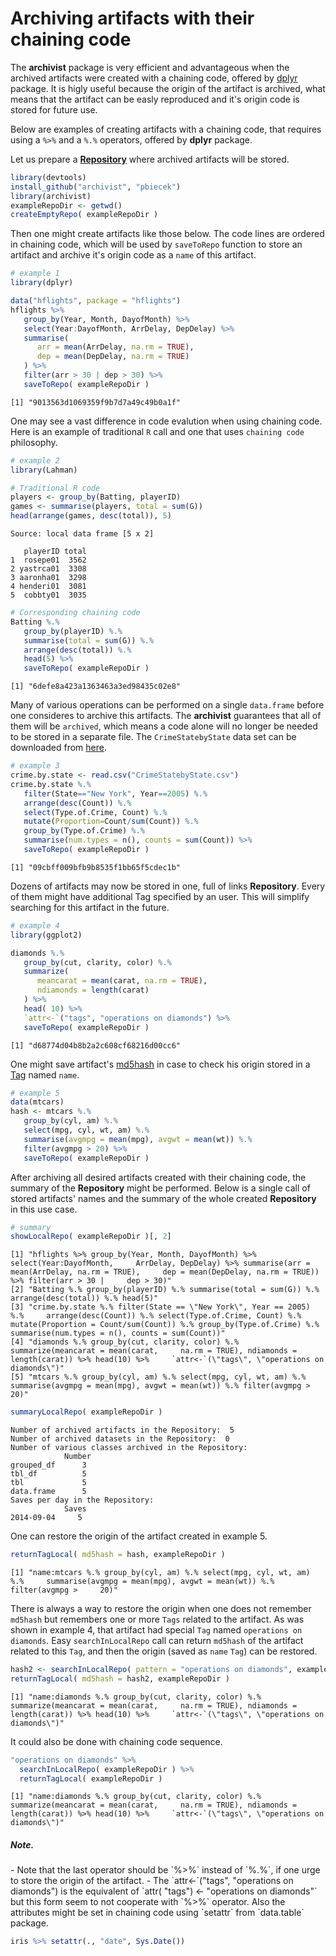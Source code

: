 <!--
%\VignetteEngine{knitr::docco_linear}
%\VignetteIndexEntry{The archivist package compendium}
-->

# Archiving artifacts with their chaining code


The **archivist** package is very efficient and advantageous when the archived artifacts were created with a chaining code, offered by [dplyr](https://github.com/hadley/dplyr) package. It is higly useful because the origin of the artifact is archived, what means that the artifact can be easly reproduced and it's origin code is stored for future use.

Below are examples of creating artifacts with a chaining code, that requires using a `%>%` and  a `%.%` operators, offered by **dplyr** package.

Let us prepare a [**Repository**](https://github.com/pbiecek/archivist/wiki/archivist-package-Repository) where archived artifacts will be stored.

```r
library(devtools)
install_github("archivist", "pbiecek")
library(archivist)
exampleRepoDir <- getwd()
createEmptyRepo( exampleRepoDir )
```

Then one might create artifacts like those below. The code lines are ordered in chaining code, which will be used by `saveToRepo` function to store an artifact and archive it's origin code as a `name` of this artifact.

```r
# example 1
library(dplyr)

data("hflights", package = "hflights")
hflights %>%
   group_by(Year, Month, DayofMonth) %>%
   select(Year:DayofMonth, ArrDelay, DepDelay) %>%
   summarise(
      arr = mean(ArrDelay, na.rm = TRUE),
      dep = mean(DepDelay, na.rm = TRUE)
   ) %>%
   filter(arr > 30 | dep > 30) %>%
   saveToRepo( exampleRepoDir )  
```

```
[1] "9013563d1069359f9b7d7a49c49b0a1f"
```

One may see a vast difference in code evalution when using chaining code.
Here is an example of traditional `R` call and one that uses `chaining code` philosophy.

```r
# example 2
library(Lahman)

# Traditional R code
players <- group_by(Batting, playerID)
games <- summarise(players, total = sum(G))
head(arrange(games, desc(total)), 5)
```

```
Source: local data frame [5 x 2]

   playerID total
1  rosepe01  3562
2 yastrca01  3308
3 aaronha01  3298
4 henderi01  3081
5  cobbty01  3035
```

```r
# Corresponding chaining code
Batting %.%
   group_by(playerID) %.%
   summarise(total = sum(G)) %.%
   arrange(desc(total)) %.%
   head(5) %>%
   saveToRepo( exampleRepoDir )
```

```
[1] "6defe8a423a1363463a3ed98435c02e8"
```

Many of various operations can be performed on a single `data.frame` before one consideres to archive this artifacts. The **archivist** guarantees that all of them will be `archived`, which means a code alone will no longer be needed to be stored in a separate file. The `CrimeStatebyState` data set can be downloaded from [here](https://github.com/MarcinKosinski/Museum).

```r
# example 3
crime.by.state <- read.csv("CrimeStatebyState.csv")
crime.by.state %.%
   filter(State=="New York", Year==2005) %.%
   arrange(desc(Count)) %.%
   select(Type.of.Crime, Count) %.%
   mutate(Proportion=Count/sum(Count)) %.%
   group_by(Type.of.Crime) %.%
   summarise(num.types = n(), counts = sum(Count)) %>%
   saveToRepo( exampleRepoDir )
```

```
[1] "09cbff009bfb9b8535f1bb65f5cdec1b"
```

Dozens of artifacts may now be stored in one, full of links **Repository**. Every of them
might have additional Tag specified by an user. This will simplify searching for this artifact in the future.

```r
# example 4
library(ggplot2)

diamonds %.% 
   group_by(cut, clarity, color) %.%  
   summarize(
      meancarat = mean(carat, na.rm = TRUE), 
      ndiamonds = length(carat)
   ) %>%
   head( 10) %>%
   `attr<-`("tags", "operations on diamonds") %>%
   saveToRepo( exampleRepoDir )
```

```
[1] "d68774d04b8b2a2c608cf68216d00cc6"
```

One might save artifact's [md5hash](https://github.com/pbiecek/archivist/wiki/archivist-package-md5hash) in case to check his origin stored in a [Tag](https://github.com/pbiecek/archivist/wiki/archivist-package---Tags)
named `name`.

```r
# example 5
data(mtcars)
hash <- mtcars %.% 
   group_by(cyl, am) %.%
   select(mpg, cyl, wt, am) %.%
   summarise(avgmpg = mean(mpg), avgwt = mean(wt)) %.%
   filter(avgmpg > 20) %>%
   saveToRepo( exampleRepoDir )
```

After archiving all desired artifacts created with their chaining code, the summary of the **Repository** might be performed. Below is a single call of stored artifacts' names and the summary of the whole created **Repository** in this use case.


```r
# summary
showLocalRepo( exampleRepoDir )[, 2]
```

```
[1] "hflights %>% group_by(Year, Month, DayofMonth) %>% select(Year:DayofMonth,     ArrDelay, DepDelay) %>% summarise(arr = mean(ArrDelay, na.rm = TRUE),     dep = mean(DepDelay, na.rm = TRUE)) %>% filter(arr > 30 |     dep > 30)"                              
[2] "Batting %.% group_by(playerID) %.% summarise(total = sum(G)) %.%     arrange(desc(total)) %.% head(5)"                                                                                                                                                         
[3] "crime.by.state %.% filter(State == \"New York\", Year == 2005) %.%     arrange(desc(Count)) %.% select(Type.of.Crime, Count) %.%     mutate(Proportion = Count/sum(Count)) %.% group_by(Type.of.Crime) %.%     summarise(num.types = n(), counts = sum(Count))"
[4] "diamonds %.% group_by(cut, clarity, color) %.% summarize(meancarat = mean(carat,     na.rm = TRUE), ndiamonds = length(carat)) %>% head(10) %>%     `attr<-`(\"tags\", \"operations on diamonds\")"                                                            
[5] "mtcars %.% group_by(cyl, am) %.% select(mpg, cyl, wt, am) %.%     summarise(avgmpg = mean(mpg), avgwt = mean(wt)) %.% filter(avgmpg >     20)"                                                                                                                 
```

```r
summaryLocalRepo( exampleRepoDir )
```

```
Number of archived artifacts in the Repository:  5 
Number of archived datasets in the Repository:  0 
Number of various classes archived in the Repository: 
            Number
grouped_df      3
tbl_df          5
tbl             5
data.frame      5
Saves per day in the Repository: 
            Saves
2014-09-04     5
```

One can restore the origin of the artifact created in example 5.

```r
returnTagLocal( md5hash = hash, exampleRepoDir )
```

```
[1] "name:mtcars %.% group_by(cyl, am) %.% select(mpg, cyl, wt, am) %.%     summarise(avgmpg = mean(mpg), avgwt = mean(wt)) %.% filter(avgmpg >     20)"
```

There is always a way to restore the origin when one does not remember `md5hash` but remembers one or more `Tags` related to the artifact. As was shown in example 4, that artifact had special `Tag` named `operations on diamonds`. Easy `searchInLocalRepo` call can return `md5hash` of the artifact related to this `Tag`, and then the origin (saved as `name` `Tag`) can be restored.


```r
hash2 <- searchInLocalRepo( pattern = "operations on diamonds", exampleRepoDir )
returnTagLocal( md5hash = hash2, exampleRepoDir )
```

```
[1] "name:diamonds %.% group_by(cut, clarity, color) %.% summarize(meancarat = mean(carat,     na.rm = TRUE), ndiamonds = length(carat)) %>% head(10) %>%     `attr<-`(\"tags\", \"operations on diamonds\")"
```

It could also be done with chaining code sequence.

```r
"operations on diamonds" %>%
  searchInLocalRepo( exampleRepoDir ) %>%
  returnTagLocal( exampleRepoDir )
```

```
[1] "name:diamonds %.% group_by(cut, clarity, color) %.% summarize(meancarat = mean(carat,     na.rm = TRUE), ndiamonds = length(carat)) %>% head(10) %>%     `attr<-`(\"tags\", \"operations on diamonds\")"
```

<h5> Note. </h5>
- Note that the last operator should be `%>%` instead of `%.%`, if one urge to store the origin of the artifact.
- The `attr<-`("tags", "operations on diamonds") is the equivalent of `attr( "tags") <- "operations on diamonds"` but this form seem to not cooperate with `%>%` operator. Also the attributes might be set in chaining code using `setattr` from `data.table` package.


```r
iris %>% setattr(., "date", Sys.Date())
```





